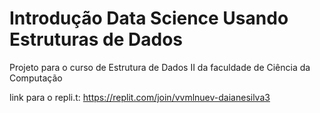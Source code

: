 # Introdução Data Science Usando Estruturas de Dados

Projeto para o curso de Estrutura de Dados II da faculdade de Ciência da Computação

link para o repli.t: https://replit.com/join/vvmlnuev-daianesilva3
